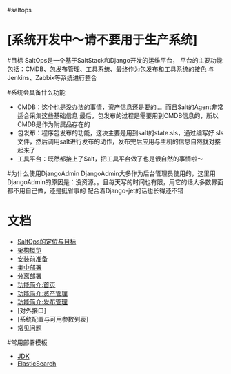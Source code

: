 #saltops

# [系统开发中～请不要用于生产系统] 


#目标
SaltOps是一个基于SaltStack和Django开发的运维平台，
平台的主要功能包括：CMDB、包发布管理、工具系统、最终作为包发布和工具系统的接色
与Jenkins、Zabbix等系统进行整合

#系统会具备什么功能

* CMDB：这个也是没办法的事情，资产信息还是要的。。而且Salt的Agent非常适合采集这些基础信息
最后，包发布的过程是需要用到CMDB信息的，所以CMDB是作为附属品存在的
* 包发布：程序包发布的功能，这块主要是用到salt的state.sls，通过编写好
sls文件，然后调用salt进行发布的动作，发布完后应用与主机的信息自然就对接起来了
* 工具平台：既然都接上了Salt，把工具平台做了也是很自然的事情啦～

#为什么使用DjangoAdmin
DjangoAdmin大多作为后台管理员使用的，这里用DjangoAdmin的原因是：没资源。。且每天写的时间也有限，用它的话大多数界面都不用自己做，还是挺省事的
配合着Django-jet的话也长得还不错

# 文档

- [SaltOps的定位与目标](https://git.oschina.net/wuwenhao/saltops/blob/master/doc/wiki/SaltOps的定位与目标.md)
- [架构概览](https://git.oschina.net/wuwenhao/saltops/blob/master/doc/wiki/架构概览.md)
- [安装前准备](https://git.oschina.net/wuwenhao/saltops/blob/master/doc/wiki/安装前准备.md)
- [集中部署](https://git.oschina.net/wuwenhao/saltops/blob/master/doc/wiki/集中部署.md)
- [分离部署](https://git.oschina.net/wuwenhao/saltops/blob/master/doc/wiki/分离部署.md)
- [功能简介:首页](https://git.oschina.net/wuwenhao/saltops/blob/master/doc/wiki/首页.md)
- [功能简介:资产管理](https://git.oschina.net/wuwenhao/saltops/wikis/%E8%B5%84%E4%BA%A7%E7%AE%A1%E7%90%86)
- [功能简介:发布管理](https://git.oschina.net/wuwenhao/saltops/wikis/%E5%8F%91%E5%B8%83%E7%AE%A1%E7%90%86)
- [对外接口]
- [系统配置与可用参数列表]
- [常见问题](https://git.oschina.net/wuwenhao/saltops/wikis/%E5%B8%B8%E8%A7%81%E9%97%AE%E9%A2%98)

#常用部署模板

- [JDK](https://git.oschina.net/wuwenhao/saltops/blob/master/doc/sls/jdk8.sls)
- [ElasticSearch](https://git.oschina.net/wuwenhao/saltops/blob/master/doc/sls/elasticsearch-master.sls)